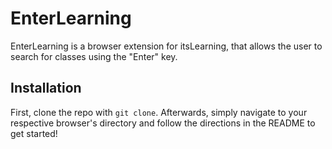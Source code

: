 # EnterLearning
EnterLearning is a browser extension for itsLearning, that allows the user to search for classes using the "Enter" key.

## Installation
First, clone the repo with `git clone`. Afterwards, simply navigate to your respective browser's directory and follow the directions in the README to get started!
